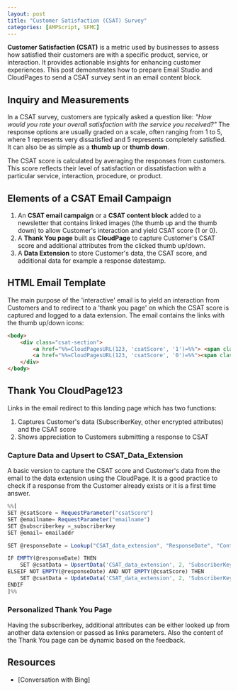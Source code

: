 ```yaml
---
layout: post
title: "Customer Satisfaction (CSAT) Survey"
categories: [AMPScript, SFMC]
---
```

**Customer Satisfaction (CSAT)** is a metric used by businesses to assess how satisfied their customers are with a specific product, service, or interaction. It provides actionable insights for enhancing customer experiences. This post demonstrates how to prepare Email Studio and CloudPages to send a CSAT survey sent in an email content block.

## Inquiry and Measurements
In a CSAT survey, customers are typically asked a question like: *"How would you rate your overall satisfaction with the service you received?"* The response options are usually graded on a scale, often ranging from 1 to 5, where 1 represents very dissatisfied and 5 represents completely satisfied. It can also be as simple as a **thumb up** or **thumb down**.

The CSAT score is calculated by averaging the responses from customers. This score reflects their level of satisfaction or dissatisfaction with a particular service, interaction, procedure, or product.

## Elements of a CSAT Email Campaign
1. An **CSAT email campaign** or a **CSAT content block** added to a newsletter that contains linked images (the thumb up and the thumb down) to allow Customer's interaction and yield CSAT score (1 or 0).
2. A **Thank You page** built as **CloudPage** to capture Customer's CSAT score and additional attributes from the clicked thumb up/down.
3. A **Data Extension** to store Customer's data, the CSAT score, and additional data for example a response datestamp.

## HTML Email Template
The main purpose of the 'interactive' email is to yield an interaction from Customers and to redirect to a 'thank you page' on which the CSAT score is captured and logged to a data extension.
The email contains the links with the thumb up/down icons:

```html
<body>
    <div class="csat-section">
        <a href="%%=CloudPagesURL(123, 'csatScore', '1')=%%"> <span class="thumbs-up">👍</span></a>
        <a href="%%=CloudPagesURL(123, 'csatScore', '0')=%%"><span class="thumbs-down">👎</span></a>
    </div>
</body>
```
## Thank You CloudPage123
Links in the email redirect to this landing page which has two functions:
1. Captures Customer's data (SubscriberKey, other encrypted attributes) and the CSAT score
2. Shows appreciation to Customers submitting a response to CSAT

### Capture Data and Upsert to CSAT_Data_Extension
A basic version to capture the CSAT score and Customer's data from the email to the data extension using the CloudPage.  It is a good practice to check if a response from the Customer already exists or it is a first time answer.

```javascript
%%[
SET @csatScore = RequestParameter("csatScore")
SET @emailname= RequestParameter("emailname")
SET @subscriberkey =_subscriberkey
SET @email= emailaddr

SET @responseDate = Lookup("CSAT_data_extension", "ResponseDate", "ContactID", @subscriberkey, "EmailName", @emailname)

IF EMPTY(@responseDate) THEN 
    SET @csatData = UpsertData('CSAT_data_extension', 2, 'SubscriberKey', @subscriberkey, 'EmailName', @emailname, 'Rating', @csatScore, 'ResponseDate', Now(), 'ModifiedDate', Now())
ELSEIF NOT EMPTY(@responseDate) AND NOT EMPTY(@csatScore) THEN
    SET @csatData = UpdateData('CSAT_data_extension', 2, 'SubscriberKey', @subscriberkey, 'EmailName', @emailname, 'Rating', @csatScore, 'ModifiedDate', Now())
ENDIF
]%%
```
### Personalized Thank You Page
Having the subscriberkey, additional attributes can be either looked up from another data extension or passed as links parameters. Also the content of the Thank You page can be dynamic based on the feedback.

## Resources
*   [Conversation with Bing]